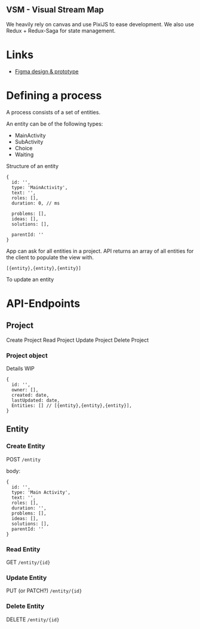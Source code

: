 VSM - Visual Stream Map
---

We heavily rely on canvas and use PixiJS to ease development.
We also use Redux + Redux-Saga for state management.

# Links
- [Figma design & prototype](https://www.figma.com/file/IkHwmIQrsT0iR34f5R5UnZ/VSM)

# Defining a process
A process consists of a set of entities.

An entity can be of the following types:
- MainActivity
- SubActivity
- Choice
- Waiting

Structure of an entity
```json5
{
  id: '',
  type: 'MainActivity',
  text: '',
  roles: [],
  duration: 0, // ms
 
  problems: [],
  ideas: [],
  solutions: [],
  
  parentId: ''
}
```

App can ask for all entities in a project.
API returns an array of all entities for the client to populate the view with.

``
[{entity},{entity},{entity}]
``

To update an entity

# API-Endpoints

## Project
Create Project
Read Project
Update Project
Delete Project

### Project object
Details WIP
```JSON5
{
  id: '',
  owner: [],
  created: date,
  lastUpdated: date,
  Entities: [] // [{entity},{entity},{entity}],
}
```

## Entity
### Create Entity
POST ``/entity``

body: 
```JSON5
{
  id: '',
  type: 'Main Activity',
  text: '',
  roles: [],
  duration: '',
  problems: [],
  ideas: [],
  solutions: [],
  parentId: ''
}
```

### Read Entity
GET ``/entity/{id}``

### Update Entity
PUT (or PATCH?) ``/entity/{id}``

### Delete Entity
DELETE ``/entity/{id}``
